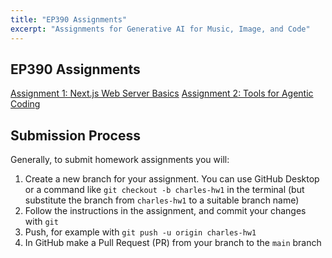 ```yaml
---
title: "EP390 Assignments"
excerpt: "Assignments for Generative AI for Music, Image, and Code"
---
```


## EP390 Assignments

[Assignment 1: Next.js Web Server Basics](/assignments/1/)
[Assignment 2: Tools for Agentic Coding](/assignments/2/)

## Submission Process

Generally, to submit homework assignments you will:

1. Create a new branch for your assignment. You can use GitHub Desktop or a command like `git checkout -b charles-hw1` in the terminal (but substitute the branch from `charles-hw1` to a suitable branch name)
1. Follow the instructions in the assignment, and commit your changes with `git`
1. Push, for example with `git push -u origin charles-hw1`
1. In GitHub make a Pull Request (PR) from your branch to the `main` branch
